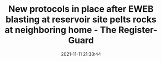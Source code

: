 ---
"title": "New protocols in place after EWEB blasting at reservoir site pelts rocks at neighboring home - The Register-Guard"
"date": "2021-11-11 21:33:44"
"feed_name": "GOOGLENEWSCONSTRUCTION"
"feed_website": "https://news.google.com/search?q=construction%2Bincident&hl=en-US&gl=US&ceid=US:en"
"feed_rss": "https://news.google.com/rss/search?q=construction%2Bincident&hl=en-US&gl=US&ceid=US:en"
"link": "https://www.registerguard.com/story/news/2021/11/11/eweb-blasting-water-reservoir-site-south-hills-forest-pelts-rocks-neighboring-home/6361584001/"
"source": "{'href': 'https://www.registerguard.com', 'title': 'The Register-Guard'}"
"file": "_posts/2021-1-1-380970b05adc6c1a4ba30b885f370878da1d14cf.md"
"accident": "1"
"drilling": "0"
"dead": "0"
"injured": "0"
"arrested": "0"
"place": "unknown place"
"where": "unknown site"
"causes": "unknown"
"place_uri": "unknown place"
---